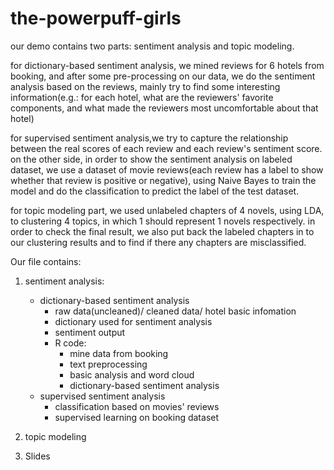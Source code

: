  # the-powerpuff-girls

our demo contains two parts: sentiment analysis and topic modeling.

for dictionary-based sentiment analysis, we mined reviews for 6 hotels from booking, and after some pre-processing on our data, we do the sentiment analysis based on the reviews, mainly try to find some interesting information(e.g.: for each hotel, what are the reviewers' favorite components, and what made the reviewers most uncomfortable about that hotel)

for supervised sentiment analysis,we try to capture the relationship between the real scores of each review and each review's sentiment score.
on the other side, in order to show the sentiment analysis on labeled dataset, we use a dataset of movie reviews(each review has a label to show whether that review is positive or negative), using Naive Bayes to train the model and do the classification to predict the label of the test dataset.

for topic modeling part, we used unlabeled chapters of 4 novels, using LDA, to clustering 4 topics, in which 1 should represent 1 novels respectively. in order to check the final result, we also put back the labeled chapters in to our clustering results and to find if there any chapters are misclassified.

Our file contains:
1. sentiment analysis:
   -  dictionary-based sentiment analysis
        - raw data(uncleaned)/ cleaned data/ hotel basic infomation
        - dictionary used for sentiment analysis
        - sentiment output
        - R code:
           - mine data from booking
           - text preprocessing
           - basic analysis and word cloud 
           - dictionary-based sentiment analysis
    -  supervised sentiment analysis
        - classification based on movies' reviews
        - supervised learning on booking dataset

2. topic modeling
3. Slides

